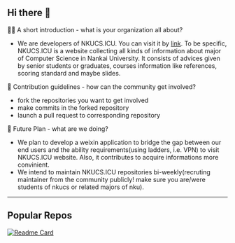 ## Hi there 👋

🙋‍♀️ A short introduction - what is your organization all about?
- We are developers of NKUCS.ICU. You can visit it by [link](https://nkucs.icu). To be specific, NKUCS.ICU is a website collecting all kinds of information about major of Computer Science in Nankai University. It consists of advices given by senior students or graduates, courses information like references, scoring standard and maybe slides.

🌈 Contribution guidelines - how can the community get involved?
- fork the repositories you want to get involved
- make commits in the forked repository
- launch a pull request to corresponding repository

🧙 Future Plan - what are we doing?
- We plan to develop a weixin application to bridge the gap between our end users and the ability requirements(using ladders, i.e. VPN) to visit NKUCS.ICU website. Also, it contributes to acquire informations more convinient.
- We intend to maintain NKUCS.ICU repositories bi-weekly(recruting maintainer from the community publicly! make sure you are/were students of nkucs or related majors of nku).

---

## Popular Repos

[![Readme Card](https://github-readme-stats.vercel.app/api/pin/?username=NKUCS-ICU&repo=NKUCS.ICU)](https://github.com/NKUCS-ICU/NKUCS.ICU)
